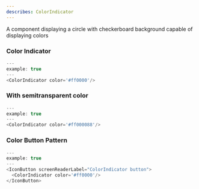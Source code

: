 ```yaml
---
describes: ColorIndicator
---
```


A component displaying a circle with checkerboard background capable of displaying colors

### Color Indicator

```js
---
example: true
---
<ColorIndicator color='#ff0000'/>


```

### With semitransparent color

```js
---
example: true
---
<ColorIndicator color='#ff000088'/>

```

### Color Button Pattern

```js
---
example: true
---
<IconButton screenReaderLabel="ColorIndicator button">
  <ColorIndicator color='#ff0000'/>
</IconButton>
```

